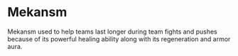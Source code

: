 # Mekansm

Mekansm used to help teams last longer during team fights and pushes because of its powerful healing ability along with its regeneration and armor aura.